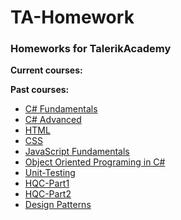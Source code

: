 # TA-Homework
### Homeworks for TalerikAcademy

**Current courses:**


**Past courses:**
  * [C# Fundamentals](https://github.com/nmarazov/TA-Homework/tree/master/Courses/C%23Fundamentals)
  * [C# Advanced]()
  * [HTML](https://github.com/nmarazov/TA-Homework/tree/master/Courses/HTML)
  * [CSS](https://github.com/nmarazov/TA-Homework/tree/master/Courses/CSS)
  * [JavaScript Fundamentals](https://github.com/nmarazov/TA-Homework/tree/master/Courses/JavaScript-Fundamentals)
  * [Object Oriented Programing in C#](https://github.com/nmarazov/TA-Homework/tree/master/Courses/Object-Oriented-Programming)
  * [Unit-Testing](https://github.com/nmarazov/TA-Homework/tree/master/Courses/Unit-Testing)
  * [HQC-Part1](https://github.com/nmarazov/TA-Homework/tree/master/Courses/HQC-Part1)
  * [HQC-Part2](https://github.com/nmarazov/TA-Homework/tree/master/Courses/HQC-Part2)
  * [Design Patterns]()
